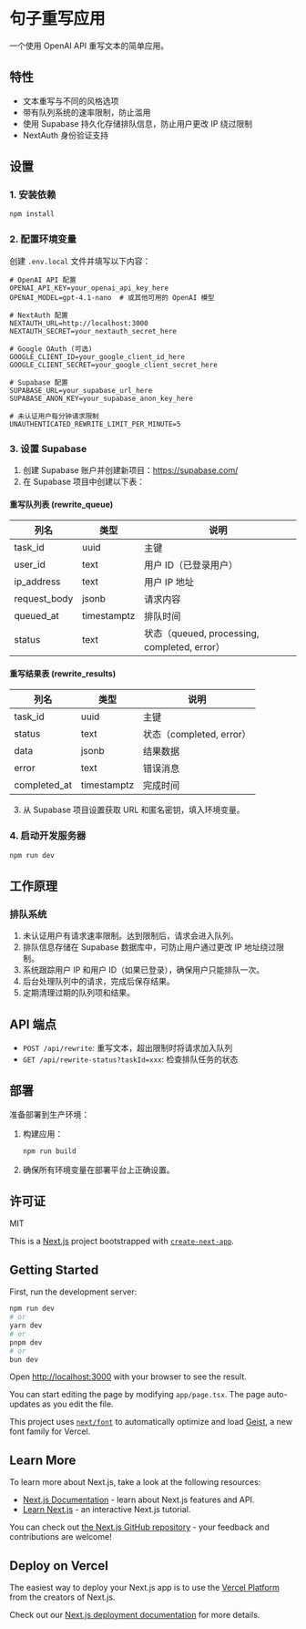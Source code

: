 # 句子重写应用

一个使用 OpenAI API 重写文本的简单应用。

## 特性

- 文本重写与不同的风格选项
- 带有队列系统的速率限制，防止滥用
- 使用 Supabase 持久化存储排队信息，防止用户更改 IP 绕过限制
- NextAuth 身份验证支持

## 设置

### 1. 安装依赖

```bash
npm install
```

### 2. 配置环境变量

创建 `.env.local` 文件并填写以下内容：

```
# OpenAI API 配置
OPENAI_API_KEY=your_openai_api_key_here
OPENAI_MODEL=gpt-4.1-nano  # 或其他可用的 OpenAI 模型

# NextAuth 配置
NEXTAUTH_URL=http://localhost:3000
NEXTAUTH_SECRET=your_nextauth_secret_here

# Google OAuth (可选)
GOOGLE_CLIENT_ID=your_google_client_id_here
GOOGLE_CLIENT_SECRET=your_google_client_secret_here

# Supabase 配置
SUPABASE_URL=your_supabase_url_here
SUPABASE_ANON_KEY=your_supabase_anon_key_here

# 未认证用户每分钟请求限制
UNAUTHENTICATED_REWRITE_LIMIT_PER_MINUTE=5
```

### 3. 设置 Supabase

1. 创建 Supabase 账户并创建新项目：https://supabase.com/
2. 在 Supabase 项目中创建以下表：

#### 重写队列表 (rewrite_queue)

| 列名 | 类型 | 说明 |
|------|------|------|
| task_id | uuid | 主键 |
| user_id | text | 用户 ID（已登录用户） |
| ip_address | text | 用户 IP 地址 |
| request_body | jsonb | 请求内容 |
| queued_at | timestamptz | 排队时间 |
| status | text | 状态（queued, processing, completed, error） |

#### 重写结果表 (rewrite_results)

| 列名 | 类型 | 说明 |
|------|------|------|
| task_id | uuid | 主键 |
| status | text | 状态（completed, error） |
| data | jsonb | 结果数据 |
| error | text | 错误消息 |
| completed_at | timestamptz | 完成时间 |

3. 从 Supabase 项目设置获取 URL 和匿名密钥，填入环境变量。

### 4. 启动开发服务器

```bash
npm run dev
```

## 工作原理

### 排队系统

1. 未认证用户有请求速率限制。达到限制后，请求会进入队列。
2. 排队信息存储在 Supabase 数据库中，可防止用户通过更改 IP 地址绕过限制。
3. 系统跟踪用户 IP 和用户 ID（如果已登录），确保用户只能排队一次。
4. 后台处理队列中的请求，完成后保存结果。
5. 定期清理过期的队列项和结果。

## API 端点

- `POST /api/rewrite`: 重写文本，超出限制时将请求加入队列
- `GET /api/rewrite-status?taskId=xxx`: 检查排队任务的状态

## 部署

准备部署到生产环境：

1. 构建应用：
   ```bash
   npm run build
   ```

2. 确保所有环境变量在部署平台上正确设置。

## 许可证

MIT

This is a [Next.js](https://nextjs.org) project bootstrapped with [`create-next-app`](https://nextjs.org/docs/app/api-reference/cli/create-next-app).

## Getting Started

First, run the development server:

```bash
npm run dev
# or
yarn dev
# or
pnpm dev
# or
bun dev
```

Open [http://localhost:3000](http://localhost:3000) with your browser to see the result.

You can start editing the page by modifying `app/page.tsx`. The page auto-updates as you edit the file.

This project uses [`next/font`](https://nextjs.org/docs/app/building-your-application/optimizing/fonts) to automatically optimize and load [Geist](https://vercel.com/font), a new font family for Vercel.

## Learn More

To learn more about Next.js, take a look at the following resources:

- [Next.js Documentation](https://nextjs.org/docs) - learn about Next.js features and API.
- [Learn Next.js](https://nextjs.org/learn) - an interactive Next.js tutorial.

You can check out [the Next.js GitHub repository](https://github.com/vercel/next.js) - your feedback and contributions are welcome!

## Deploy on Vercel

The easiest way to deploy your Next.js app is to use the [Vercel Platform](https://vercel.com/new?utm_medium=default-template&filter=next.js&utm_source=create-next-app&utm_campaign=create-next-app-readme) from the creators of Next.js.

Check out our [Next.js deployment documentation](https://nextjs.org/docs/app/building-your-application/deploying) for more details.

